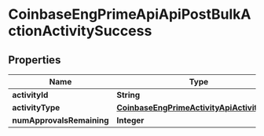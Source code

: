 
# CoinbaseEngPrimeApiApiPostBulkActionActivitySuccess

## Properties
Name | Type | Description | Notes
------------ | ------------- | ------------- | -------------
**activityId** | **String** |  | 
**activityType** | [**CoinbaseEngPrimeActivityApiActivityType**](CoinbaseEngPrimeActivityApiActivityType.md) |  | 
**numApprovalsRemaining** | **Integer** |  | 



